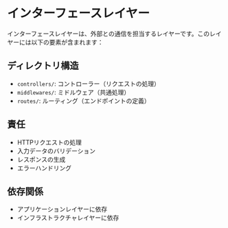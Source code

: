# インターフェースレイヤー

インターフェースレイヤーは、外部との通信を担当するレイヤーです。このレイヤーには以下の要素が含まれます：

## ディレクトリ構造

- `controllers/`: コントローラー（リクエストの処理）
- `middlewares/`: ミドルウェア（共通処理）
- `routes/`: ルーティング（エンドポイントの定義）

## 責任

- HTTPリクエストの処理
- 入力データのバリデーション
- レスポンスの生成
- エラーハンドリング

## 依存関係

- アプリケーションレイヤーに依存
- インフラストラクチャレイヤーに依存 

